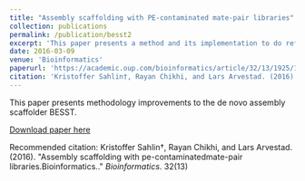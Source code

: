 ```yaml
---
title: "Assembly scaffolding with PE-contaminated mate-pair libraries"
collection: publications
permalink: /publication/besst2
excerpt: 'This paper presents a method and its implementation to do reference-free clustering of long transcript reads into genes.'
date: 2016-03-09
venue: 'Bioinformatics'
paperurl: 'https://academic.oup.com/bioinformatics/article/32/13/1925/1742757'
citation: 'Kristoffer Sahlin†, Rayan Chikhi, and Lars Arvestad. (2016). &quot;Assembly scaffolding with pe-contaminatedmate-pair libraries.&quot; <i>Bioinformatics</i>.  32(13):1925–1932.'
---
```


This paper presents methodology improvements to the de novo assembly scaffolder BESST.

[Download paper here](https://academic.oup.com/bioinformatics/article/32/13/1925/1742757)

Recommended citation: Kristoffer Sahlin†, Rayan Chikhi, and Lars Arvestad. (2016). &quot;Assembly scaffolding with pe-contaminatedmate-pair libraries.Bioinformatics..&quot; <i>Bioinformatics</i>.  32(13)
